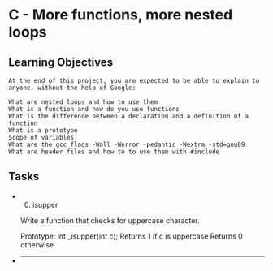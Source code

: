 # C - More functions, more nested loops

## Learning Objectives
	At the end of this project, you are expected to be able to explain to anyone, without the help of Google:

	What are nested loops and how to use them
	What is a function and how do you use functions
	What is the difference between a declaration and a definition of a function
	What is a prototype
	Scope of variables
	What are the gcc flags -Wall -Werror -pedantic -Wextra -std=gnu89
	What are header files and how to to use them with #include

## Tasks 

* 0. isupper
	
	Write a function that checks for uppercase character.

	Prototype: int _isupper(int c);
	Returns 1 if c is uppercase
	Returns 0 otherwise

* ----
